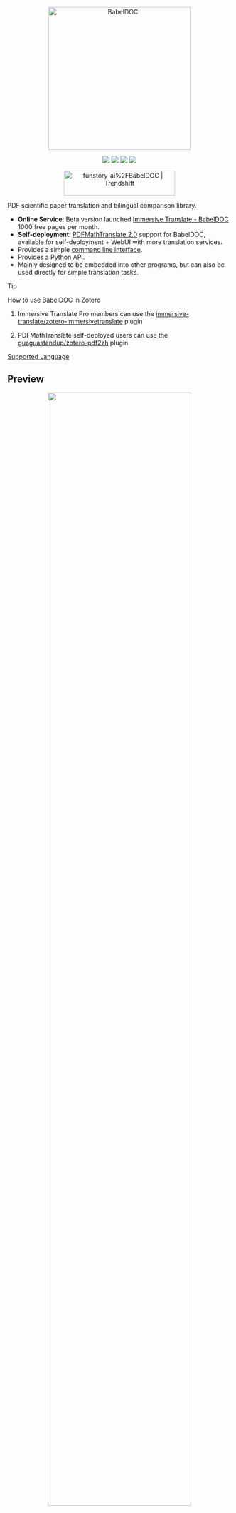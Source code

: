 <!-- # Yet Another Document Translator -->

<div align="center">
<!-- <img src="https://s.immersivetranslate.com/assets/r2-uploads/images/babeldoc-banner.png" width="320px"  alt="YADT"/> -->

<br/>

<picture>
  <source media="(prefers-color-scheme: dark)" srcset="https://s.immersivetranslate.com/assets/uploads/babeldoc-big-logo-darkmode-with-transparent-background-IKuNO1.svg" width="320px" alt="BabelDOC"/>
  <img src="https://s.immersivetranslate.com/assets/uploads/babeldoc-big-logo-with-transparent-background-2xweBr.svg" width="320px" alt="BabelDOC"/>
</picture>

<!-- <h2 id="title">BabelDOC</h2> -->

<p>
  <!-- PyPI -->
  <a href="https://pypi.org/project/BabelDOC/">
    <img src="https://img.shields.io/pypi/v/BabelDOC"></a>
  <a href="https://pepy.tech/projects/BabelDOC">
    <img src="https://static.pepy.tech/badge/BabelDOC"></a>
  <!-- <a href="https://github.com/funstory-ai/BabelDOC/pulls">
    <img src="https://img.shields.io/badge/contributions-welcome-green"></a> -->
  <!-- License -->
  <a href="./LICENSE">
    <img src="https://img.shields.io/github/license/funstory-ai/BabelDOC"></a>
  <a href="https://t.me/+Z9_SgnxmsmA5NzBl">
    <img src="https://img.shields.io/badge/Telegram-2CA5E0?style=flat-squeare&logo=telegram&logoColor=white"></a>
</p>

<a href="https://trendshift.io/repositories/13358" target="_blank"><img src="https://trendshift.io/api/badge/repositories/13358" alt="funstory-ai%2FBabelDOC | Trendshift" style="width: 250px; height: 55px;" width="250" height="55"/></a>

</div>

PDF scientific paper translation and bilingual comparison library.

- **Online Service**: Beta version launched [Immersive Translate - BabelDOC](https://app.immersivetranslate.com/babel-doc/) 1000 free pages per month.
- **Self-deployment**: [PDFMathTranslate 2.0](https://github.com/PDFMathTranslate/PDFMathTranslate-next) support for BabelDOC, available for self-deployment + WebUI with more translation services.
- Provides a simple [command line interface](#getting-started).
- Provides a [Python API](#python-api).
- Mainly designed to be embedded into other programs, but can also be used directly for simple translation tasks.

> [!TIP]
>
> How to use BabelDOC in Zotero
>
> 1. Immersive Translate Pro members can use the [immersive-translate/zotero-immersivetranslate](https://github.com/immersive-translate/zotero-immersivetranslate) plugin
>
> 2. PDFMathTranslate self-deployed users can use the [guaguastandup/zotero-pdf2zh](https://github.com/guaguastandup/zotero-pdf2zh) plugin

[Supported Language](https://funstory-ai.github.io/BabelDOC/supported_languages/)

## Preview

<div align="center">
<img src="https://s.immersivetranslate.com/assets/r2-uploads/images/babeldoc-preview.png" width="80%"/>
</div>

## We are hiring

See details: [EN](https://github.com/funstory-ai/jobs) | [ZH](https://github.com/funstory-ai/jobs/blob/main/README_ZH.md)

## Getting Started

### Install from PyPI

We recommend using the Tool feature of [uv](https://github.com/astral-sh/uv) to install yadt.

1. First, you need to refer to [uv installation](https://github.com/astral-sh/uv#installation) to install uv and set up the `PATH` environment variable as prompted.

2. Use the following command to install yadt:

```bash
uv tool install --python 3.12 BabelDOC

babeldoc --help
```

3. Use the `babeldoc` command. For example:

```bash
babeldoc --openai --openai-model "gpt-4o-mini" --openai-base-url "https://api.openai.com/v1" --openai-api-key "your-api-key-here"  --files example.pdf

# multiple files
babeldoc --openai --openai-model "gpt-4o-mini" --openai-base-url "https://api.openai.com/v1" --openai-api-key "your-api-key-here"  --files example1.pdf --files example2.pdf
```

### Install from Source

We still recommend using [uv](https://github.com/astral-sh/uv) to manage virtual environments.

1. First, you need to refer to [uv installation](https://github.com/astral-sh/uv#installation) to install uv and set up the `PATH` environment variable as prompted.

2. Use the following command to install yadt:

```bash
# clone the project
git clone https://github.com/funstory-ai/BabelDOC

# enter the project directory
cd BabelDOC

# install dependencies and run babeldoc
uv run babeldoc --help
```

3. Use the `uv run babeldoc` command. For example:

```bash
uv run babeldoc --files example.pdf --openai --openai-model "gpt-4o-mini" --openai-base-url "https://api.openai.com/v1" --openai-api-key "your-api-key-here"

# multiple files
uv run babeldoc --files example.pdf --files example2.pdf --openai --openai-model "gpt-4o-mini" --openai-base-url "https://api.openai.com/v1" --openai-api-key "your-api-key-here"
```

> [!TIP]
> The absolute path is recommended.

## Advanced Options

> [!NOTE]
> This CLI is mainly for debugging purposes. Although end users can use this CLI to translate files, we do not provide any technical support for this purpose.
>
> End users should directly use **Online Service**: Beta version launched [Immersive Translate - BabelDOC](https://app.immersivetranslate.com/babel-doc/) 1000 free pages per month.
>
> End users who need self-deployment should use [PDFMathTranslate 2.0](https://github.com/PDFMathTranslate/PDFMathTranslate-next)
> 
> If you find that an option is not listed below, it means that this option is a debugging option for maintainers. Please do not use these options.


### Language Options

- `--lang-in`, `-li`: Source language code (default: en)
- `--lang-out`, `-lo`: Target language code (default: zh)

> [!TIP]
> Currently, this project mainly focuses on English-to-Chinese translation, and other scenarios have not been tested yet.
> 
> (2025.3.1 update): Basic English target language support has been added, primarily to minimize line breaks within words([0-9A-Za-z]+).
> 
> [HELP WANTED: Collecting word regular expressions for more languages](https://github.com/funstory-ai/BabelDOC/issues/129)

### PDF Processing Options

- `--files`: One or more file paths to input PDF documents.
- `--pages`, `-p`: Specify pages to translate (e.g., "1,2,1-,-3,3-5"). If not set, translate all pages
- `--split-short-lines`: Force split short lines into different paragraphs (may cause poor typesetting & bugs)
- `--short-line-split-factor`: Split threshold factor (default: 0.8). The actual threshold is the median length of all lines on the current page \* this factor
- `--skip-clean`: Skip PDF cleaning step
- `--dual-translate-first`: Put translated pages first in dual PDF mode (default: original pages first)
- `--disable-rich-text-translate`: Disable rich text translation (may help improve compatibility with some PDFs)
- `--enhance-compatibility`: Enable all compatibility enhancement options (equivalent to --skip-clean --dual-translate-first --disable-rich-text-translate)
- `--use-alternating-pages-dual`: Use alternating pages mode for dual PDF. When enabled, original and translated pages are arranged in alternate order. When disabled (default), original and translated pages are shown side by side on the same page.
- `--watermark-output-mode`: Control watermark output mode: 'watermarked' (default) adds watermark to translated PDF, 'no_watermark' doesn't add watermark, 'both' outputs both versions.
- `--max-pages-per-part`: Maximum number of pages per part for split translation. If not set, no splitting will be performed.
- `--no-watermark`: [DEPRECATED] Use --watermark-output-mode=no_watermark instead.
- `--translate-table-text`: Translate table text (experimental, default: False)
- `--formular-font-pattern`: Font pattern to identify formula text (default: None)
- `--formular-char-pattern`: Character pattern to identify formula text (default: None)
- `--show-char-box`: Show character bounding boxes (debug only, default: False)
- `--skip-scanned-detection`: Skip scanned document detection (default: False). When using split translation, only the first part performs detection if not skipped.
- `--ocr-workaround`: Use OCR workaround (default: False). Only suitable for documents with black text on white background. When enabled, white rectangular blocks will be added below the translation to cover the original text content, and all text will be forced to black color.
- `--auto-enable-ocr-workaround`: Enable automatic OCR workaround (default: False). If a document is detected as heavily scanned, this will attempt to enable OCR processing and skip further scan detection. See "Important Interaction Note" below for crucial details on how this interacts with `--ocr-workaround` and `--skip-scanned-detection`.
- `--primary-font-family`: Override primary font family for translated text. Choices: 'serif' for serif fonts, 'sans-serif' for sans-serif fonts, 'script' for script/italic fonts. If not specified, uses automatic font selection based on original text properties.
- `--only-include-translated-page`: Only include translated pages in the output PDF. This option is only effective when `--pages` is used. (default: False)
- `--merge-alternating-line-numbers`: Enable post-processing to merge alternating line-number layouts (keep the number paragraph as an independent paragraph b; merge adjacent text paragraphs a and c across it when `layout_id` and `xobj_id` match, digits are ASCII and spaces only). Default: off.
- `--skip-form-render`: Skip form rendering (default: False). When enabled, PDF forms will not be rendered in the output.
- `--skip-curve-render`: Skip curve rendering (default: False). When enabled, PDF curves will not be rendered in the output.
- `--only-parse-generate-pdf`: Only parse PDF and generate output PDF without translation (default: False). This skips all translation-related processing including layout analysis, paragraph finding, style processing, and translation itself. Useful for testing PDF parsing and reconstruction functionality.

- `--rpc-doclayout`: RPC service host address for document layout analysis (default: None)
- `--working-dir`: Working directory for translation. If not set, use temp directory.
- `--no-auto-extract-glossary`: Disable automatic term extraction. If this flag is present, the step is skipped. Defaults to enabled.
- `--save-auto-extracted-glossary`: Save automatically extracted glossary to the specified file. If not set, the glossary will not be saved.

> [!TIP]
> - Both `--skip-clean` and `--dual-translate-first` may help improve compatibility with some PDF readers
> - `--disable-rich-text-translate` can also help with compatibility by simplifying translation input
> - However, using `--skip-clean` will result in larger file sizes
> - If you encounter any compatibility issues, try using `--enhance-compatibility` first
> - Use `--max-pages-per-part` for large documents to split them into smaller parts for translation and automatically merge them back.
> - Use `--skip-scanned-detection` to speed up processing when you know your document is not a scanned PDF.
> - Use `--ocr-workaround` to fill background for scanned PDF. (Current assumption: background is pure white, text is pure black, this option will also auto enable `--skip-scanned-detection`)

### Translation Service Options

- `--qps`: QPS (Queries Per Second) limit for translation service (default: 4)
- `--ignore-cache`: Ignore translation cache and force retranslation
- `--no-dual`: Do not output bilingual PDF files
- `--no-mono`: Do not output monolingual PDF files
- `--min-text-length`: Minimum text length to translate (default: 5)
- `--openai`: Use OpenAI for translation (default: False)
- `--custom-system-prompt`: Custom system prompt for translation.
- `--add-formula-placehold-hint`: Add formula placeholder hint for translation. (Currently not recommended, it may affect translation quality, default: False)
- `--pool-max-workers`: Maximum number of worker threads for internal task processing pools. If not specified, defaults to QPS value. This parameter directly sets the worker count, replacing previous QPS-based dynamic calculations.
- `--no-auto-extract-glossary`: Disable automatic term extraction. If this flag is present, the step is skipped. Defaults to enabled.

> [!TIP]
>
> 1. Currently, only OpenAI-compatible LLM is supported. For more translator support, please use [PDFMathTranslate 2.0](https://github.com/PDFMathTranslate/PDFMathTranslate-next).
> 2. It is recommended to use models with strong compatibility with OpenAI, such as: `glm-4-flash`, `deepseek-chat`, etc.
> 3. Currently, it has not been optimized for traditional translation engines like Bing/Google, it is recommended to use LLMs.
> 4. You can use [litellm](https://github.com/BerriAI/litellm) to access multiple models.
> 5. `--custom-system-prompt`: It is mainly used to add the `/no_think` instruction of Qwen 3 in the prompt. For example: `--custom-system-prompt "/no_think You are a professional, authentic machine translation engine."`

### OpenAI Specific Options

- `--openai-model`: OpenAI model to use (default: gpt-4o-mini)
- `--openai-base-url`: Base URL for OpenAI API
- `--openai-api-key`: API key for OpenAI service

> [!TIP]
>
> 1. This tool supports any OpenAI-compatible API endpoints. Just set the correct base URL and API key. (e.g. `https://xxx.custom.xxx/v1`)
> 2. For local models like Ollama, you can use any value as the API key (e.g. `--openai-api-key a`).

### Glossary Options

- `--glossary-files`: Comma-separated paths to glossary CSV files.
  - Each CSV file should have the columns: `source`, `target`, and an optional `tgt_lng`.
  - The `source` column contains the term in the original language.
  - The `target` column contains the term in the target language.
  - The `tgt_lng` column (optional) specifies the target language for that specific entry (e.g., "zh-CN", "en-US").
    - If `tgt_lng` is provided for an entry, that entry will only be loaded and used if its (normalized) `tgt_lng` matches the (normalized) overall target language specified by `--lang-out`. Normalization involves lowercasing and replacing hyphens (`-`) with underscores (`_`).
    - If `tgt_lng` is omitted for an entry, that entry is considered applicable for any `--lang-out`.
  - The name of each glossary (used in LLM prompts) is derived from its filename (without the .csv extension).
  - During translation, the system will check the input text against the loaded glossaries. If terms from a glossary are found in the current text segment, that glossary (with the relevant terms) will be included in the prompt to the language model, along with an instruction to adhere to it.

### Output Control

- `--output`, `-o`: Output directory for translated files. If not set, use current working directory.
- `--debug`: Enable debug logging level and export detailed intermediate results in `~/.cache/yadt/working`.
- `--report-interval`: Progress report interval in seconds (default: 0.1).

### General Options

- `--warmup`: Only download and verify required assets then exit (default: False)

### Offline Assets Management

- `--generate-offline-assets`: Generate an offline assets package in the specified directory. This creates a zip file containing all required models and fonts.
- `--restore-offline-assets`: Restore an offline assets package from the specified file. This extracts models and fonts from a previously generated package.

> [!TIP]
> 
> 1. Offline assets packages are useful for environments without internet access or to speed up installation on multiple machines.
> 2. Generate a package once with `babeldoc --generate-offline-assets /path/to/output/dir` and then distribute it.
> 3. Restore the package on target machines with `babeldoc --restore-offline-assets /path/to/offline_assets_*.zip`.
> 4. The offline assets package name cannot be modified because the file list hash is encoded in the name.
> 5. If you provide a directory path to `--restore-offline-assets`, the tool will automatically look for the correct offline assets package file in that directory.
> 6. The package contains all necessary fonts and models required for document processing, ensuring consistent results across different environments.
> 7. The integrity of all assets is verified using SHA3-256 hashes during both packaging and restoration.
> 8. If you're deploying in an air-gapped environment, make sure to generate the package on a machine with internet access first.

### Configuration File

- `--config`, `-c`: Configuration file path. Use the TOML format.

Example Configuration:

```toml
[babeldoc]
# Basic settings
debug = true
lang-in = "en-US"
lang-out = "zh-CN"
qps = 10
output = "/path/to/output/dir"

# PDF processing options
split-short-lines = false
short-line-split-factor = 0.8
skip-clean = false
dual-translate-first = false
disable-rich-text-translate = false
use-alternating-pages-dual = false
watermark-output-mode = "watermarked"  # Choices: "watermarked", "no_watermark", "both"
max-pages-per-part = 50  # Automatically split the document for translation and merge it back.
only_include_translated_page = false # Only include translated pages in the output PDF. Effective only when `pages` is used.
# no-watermark = false  # DEPRECATED: Use watermark-output-mode instead
skip-scanned-detection = false  # Skip scanned document detection for faster processing
auto_extract_glossary = true # Set to false to disable automatic term extraction
formular_font_pattern = "" # Font pattern for formula text
formular_char_pattern = "" # Character pattern for formula text
show_char_box = false # Show character bounding boxes (debug)
ocr_workaround = false # Use OCR workaround for scanned PDFs
rpc_doclayout = "" # RPC service host for document layout analysis
working_dir = "" # Working directory for translation
auto_enable_ocr_workaround = false # Enable automatic OCR workaround for scanned PDFs. See docs for interaction with ocr_workaround and skip_scanned_detection.
skip_form_render = false # Skip form rendering (default: False)
skip_curve_render = false # Skip curve rendering (default: False)
only_parse_generate_pdf = false # Only parse PDF and generate output PDF without translation (default: False)

# Translation service
openai = true
openai-model = "gpt-4o-mini"
openai-base-url = "https://api.openai.com/v1"
openai-api-key = "your-api-key-here"
pool-max-workers = 8  # Maximum worker threads for task processing (defaults to QPS value if not set)

# Glossary Options (Optional)
# glossary-files = "/path/to/glossary1.csv,/path/to/glossary2.csv"

# Output control
no-dual = false
no-mono = false
min-text-length = 5
report-interval = 0.5

# Offline assets management
# Uncomment one of these options as needed:
# generate-offline-assets = "/path/to/output/dir"
# restore-offline-assets = "/path/to/offline_assets_package.zip"
```

## Python API

The current recommended way to call BabelDOC in Python is to call the `high_level.do_translate_async_stream` function of [pdf2zh next](https://github.com/PDFMathTranslate/PDFMathTranslate-next).

> [!WARNING]
> **All APIs of BabelDOC should be considered as internal APIs, and any direct use of BabelDOC is not supported.**

## Background

There are a lot projects and teams working on to make document editing and translating easier like:

- [mathpix](https://mathpix.com/)
- [Doc2X](https://doc2x.noedgeai.com/)
- [minerU](https://github.com/opendatalab/MinerU)
- [PDFMathTranslate](https://github.com/funstory-ai/yadt)

There are also some solutions to solve specific parts of the problem like:

- [layoutreader](https://github.com/microsoft/unilm/tree/master/layoutreader): the read order of the text block in a pdf
- [Surya](https://github.com/surya-is/surya): the structure of the pdf

This project hopes to promote a standard pipeline and interface to solve the problem.

In fact, there are two main stages of a PDF parser or translator:

- **Parsing**: A stage of parsing means to get the structure of the pdf such as text blocks, images, tables, etc.
- **Rendering**: A stage of rendering means to render the structure into a new pdf or other format.

For a service like mathpix, it will parse the pdf into a structure may be in a XML format, and then render them using a single column reader order as [layoutreader](https://github.com/microsoft/unilm/tree/master/layoutreader) does. The bad news is that the original structure lost.

Some people will use Adobe PDF Parser because it will generate a Word document and it keeps the original structure. But it is somewhat expensive.
And you know, a pdf or word document is not a good format for reading in mobile devices.

We offer an intermediate representation of the results from parser and can be rendered into a new pdf or other format. The pipeline is also a plugin-based system which everybody can add their new model, ocr, renderer, etc.

## Roadmap

- [ ] Add line support
- [ ] Add table support
- [ ] Add cross-page/cross-column paragraph support
- [ ] More advanced typesetting features
- [ ] Outline support
- [ ] ...

Our first 1.0 version goal is to finish a translation from [PDF Reference, Version 1.7](https://opensource.adobe.com/dc-acrobat-sdk-docs/pdfstandards/pdfreference1.7old.pdf) to the following language version:

- Simplified Chinese
- Traditional Chinese
- Japanese
- Spanish

And meet the following requirements:

- layout error less than 1%
- content loss less than 1%

## Version Number Explanation

This project uses a combination of [Semantic Versioning](https://semver.org/) and [Pride Versioning](https://pridever.org/). The version number format is: "0.MAJOR.MINOR".

> [!NOTE]
>
> The API compatibility here mainly refers to the compatibility with [pdf2zh_next](https://github.com/PDFMathTranslate/PDFMathTranslate-next).


- MAJOR: Incremented by 1 when API incompatible changes are made or when proud improvements are implemented.

- MINOR: Incremented by 1 when any API compatible changes are made.

## Known Issues

1. Parsing errors in the author and reference sections; they get merged into one paragraph after translation.
2. Lines are not supported.
3. Does not support drop caps.
4. Large pages will be skipped.

## How to Contribute

We encourage you to contribute to YADT! Please check out the [CONTRIBUTING](https://github.com/funstory-ai/yadt/blob/main/docs/CONTRIBUTING.md) guide.

Everyone interacting in YADT and its sub-projects' codebases, issue trackers, chat rooms, and mailing lists is expected to follow the YADT [Code of Conduct](https://github.com/funstory-ai/yadt/blob/main/docs/CODE_OF_CONDUCT.md).

[Immersive Translation](https://immersivetranslate.com) sponsors monthly Pro membership redemption codes for active contributors to this project, see details at: [CONTRIBUTOR_REWARD.md](https://github.com/funstory-ai/BabelDOC/blob/main/docs/CONTRIBUTOR_REWARD.md)

## Acknowledgements

- [PDFMathTranslate](https://github.com/Byaidu/PDFMathTranslate)
- [DocLayout-YOLO](https://github.com/opendatalab/DocLayout-YOLO)
- [pdfminer](https://github.com/pdfminer/pdfminer.six)
- [PyMuPDF](https://github.com/pymupdf/PyMuPDF)
- [Asynchronize](https://github.com/multimeric/Asynchronize/tree/master?tab=readme-ov-file)
- [PriorityThreadPoolExecutor](https://github.com/oleglpts/PriorityThreadPoolExecutor)

<h2 id="star_hist">Star History</h2>

<a href="https://star-history.com/#funstory-ai/babeldoc&Date">
 <picture>
   <source media="(prefers-color-scheme: dark)" srcset="https://api.star-history.com/svg?repos=funstory-ai/babeldoc&type=Date&theme=dark" />
   <source media="(prefers-color-scheme: light)" srcset="https://api.star-history.com/svg?repos=funstory-ai/babeldoc&type=Date" />
   <img alt="Star History Chart" src="https://api.star-history.com/svg?repos=funstory-ai/babeldoc&type=Date"/>
 </picture>
</a>

> [!WARNING]
> **Important Interaction Note for `--auto-enable-ocr-workaround`:**
>
> When `--auto-enable-ocr-workaround` is set to `true` (either via command line or config file):
>
> 1.  During the initial setup, the values for `ocr_workaround` and `skip_scanned_detection` will be forced to `false` by `TranslationConfig`, regardless of whether you also set `--ocr-workaround` or `--skip-scanned-detection` flags.
> 2.  Then, during the scanned document detection phase (`DetectScannedFile` stage):
>     *   If the document is identified as heavily scanned (e.g., >80% scanned pages) AND `auto_enable_ocr_workaround` is `true` (i.e., `translation_config.auto_enable_ocr_workaround` is true), the system will then attempt to set both `ocr_workaround` to `true` and `skip_scanned_detection` to `true`.
>
> This means that `--auto-enable-ocr-workaround` effectively gives the system control to enable OCR processing for scanned documents, potentially overriding manual settings for `--ocr-workaround` and `--skip_scanned_detection` based on its detection results. If the document is *not* detected as heavily scanned, then the initial `false` values for `ocr_workaround` and `skip_scanned_detection` (forced by `--auto-enable-ocr-workaround` at the `TranslationConfig` initialization stage) will remain in effect unless changed by other logic.